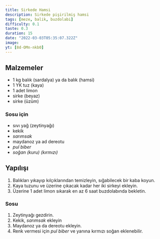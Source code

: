 ```yaml
---
title: Sirkede Hamsi
description: Sirkede pişirilmiş hamsi
tags: [meze, balik, buzdolabi]
difficulty: 0.1
taste: 0.3
duration: 15
date: "2022-03-03T05:35:07.322Z"
image:
yt: [8d-OMn-nkb0]
---
```


## Malzemeler

- 1 kg balık (sardalya) ya da balık (hamsi)
- 1 YK tuz (kaya)
- 1 adet limon
- sirke (beyaz)
- sirke (üzüm)

### Sosu için

- sıvı yağ (zeytinyağı)
- kekik
- _sarımsak_
- maydanoz ya ad dereotu
- _pul biber_
- _soğan (kuru) (kırmızı)_

## Yapılışı

1. Balıkları yıkayıp kılçıklarından temizleyin, sığabilecek bir kaba koyun.
2. Kaya tuzunu ve üzerine çıkacak kadar her iki sirkeyi ekleyin.
3. Üzerine 1 adet limon sıkarak en az 6 saat buzdolabında bekletin.

### Sosu

1. Zeytinyağı gezdirin.
2. Kekik, _sarımsak_ ekleyin
3. Maydanoz ya da dereotu ekleyin.
4. Renk vermesi için _pul biber_ ve yanına kırmızı soğan eklenebilir.
